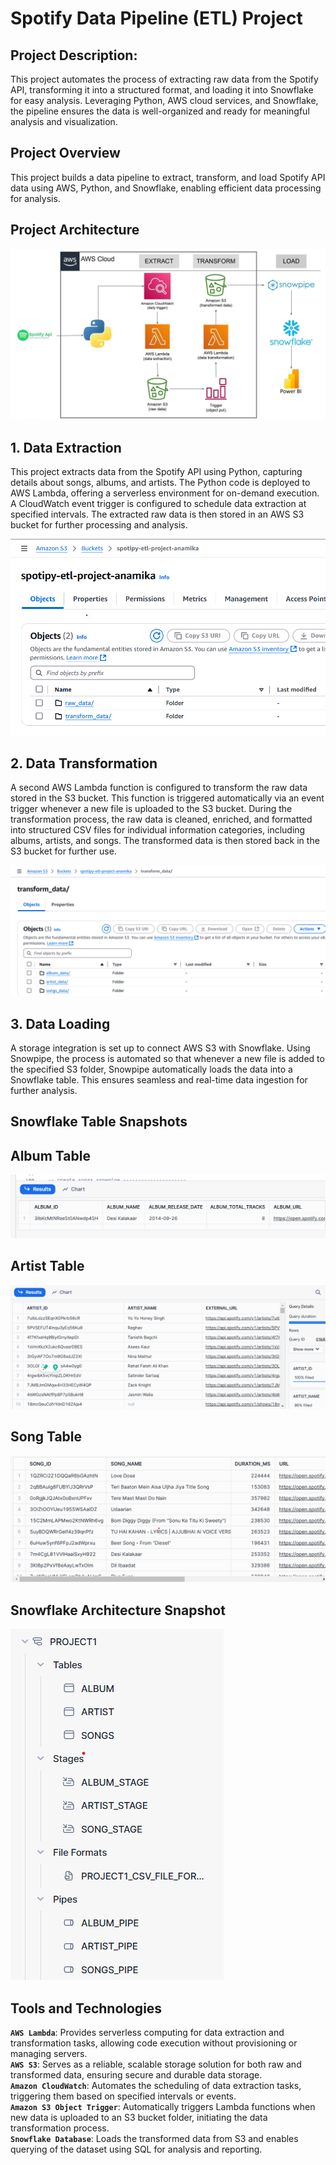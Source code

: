 # Spotify Data Pipeline (ETL) Project

## Project Description:

This project automates the process of extracting raw data from the Spotify API, transforming it into a structured format, and loading it into Snowflake for easy analysis. Leveraging Python, AWS cloud services, and Snowflake, the pipeline ensures the data is well-organized and ready for meaningful analysis and visualization.

## Project Overview  

This project builds a data pipeline to extract, transform, and load Spotify API data using AWS, Python, and Snowflake, enabling efficient data processing for analysis.

## Project Architecture

![Snowflake Pipeline Overview](ETL_blueprint.jpg)

## 1. Data Extraction

This project extracts data from the Spotify API using Python, capturing details about songs, albums, and artists. The Python code is deployed to AWS Lambda, offering a serverless environment for on-demand execution. A CloudWatch event trigger is configured to schedule data extraction at specified intervals. The extracted raw data is then stored in an AWS S3 bucket for further processing and analysis.

![data_extraction](AWS%20Snapshots/S3_bucket_ss/Bucket_structure.png)

## 2. Data Transformation

A second AWS Lambda function is configured to transform the raw data stored in the S3 bucket. This function is triggered automatically via an event trigger whenever a new file is uploaded to the S3 bucket. During the transformation process, the raw data is cleaned, enriched, and formatted into structured CSV files for individual information categories, including albums, artists, and songs. The transformed data is then stored back in the S3 bucket for further use.

![data_extraction](AWS%20Snapshots/S3_bucket_ss/transformed_data_folder.png)

## 3. Data Loading  

A storage integration is set up to connect AWS S3 with Snowflake. Using Snowpipe, the process is automated so that whenever a new file is added to the specified S3 folder, Snowpipe automatically loads the data into a Snowflake table. This ensures seamless and real-time data ingestion for further analysis.

## Snowflake Table Snapshots

## Album Table

![data_extraction](AWS%20Snapshots/snowflake%20ss/album_table.png)

## Artist Table

![data_extraction](AWS%20Snapshots/snowflake%20ss/artist_table.png)

## Song Table

![data_extraction](AWS%20Snapshots/snowflake%20ss/song_table.png)

## Snowflake Architecture Snapshot

![data_extraction](AWS%20Snapshots/snowflake%20ss/snowflake%20ss.png)

## Tools and Technologies

**`AWS Lambda`**: Provides serverless computing for data extraction and transformation tasks, allowing code execution without provisioning or managing servers.  
**`AWS S3`**: Serves as a reliable, scalable storage solution for both raw and transformed data, ensuring secure and durable data storage.  
**`Amazon CloudWatch`**: Automates the scheduling of data extraction tasks, triggering them based on specified intervals or events.  
**`Amazon S3 Object Trigger`**: Automatically triggers Lambda functions when new data is uploaded to an S3 bucket folder, initiating the data transformation process.  
**`Snowflake Database`**: Loads the transformed data from S3 and enables querying of the dataset using SQL for analysis and reporting.
